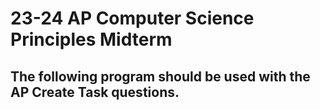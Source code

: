 23-24 AP Computer Science Principles Midterm
==================================

The following program should be used with the AP Create Task questions.
----------------------------------